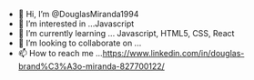 - 👋 Hi, I’m @DouglasMiranda1994
- 👀 I’m interested in ...Javascript  
- 🌱 I’m currently learning ... Javascript, HTML5, CSS, React
- 💞️ I’m looking to collaborate on ...             
- 📫 How to reach me ...https://www.linkedin.com/in/douglas-brand%C3%A3o-miranda-827700122/

<!---
DouglasMiranda1994/DouglasMiranda1994 is a ✨ special ✨ repository because its `README.md` (this file) appears on your GitHub profile.
You can click the Preview link to take a look at your changes.
--->
